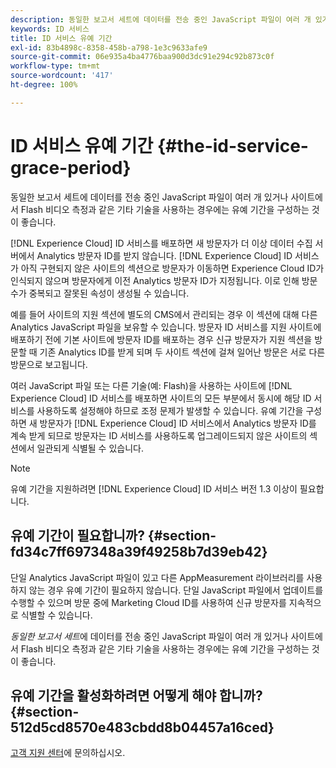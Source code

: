 ```yaml
---
description: 동일한 보고서 세트에 데이터를 전송 중인 JavaScript 파일이 여러 개 있거나 사이트에서 Flash 비디오 측정과 같은 기타 기술을 사용하는 경우에는 유예 기간을 구성하는 것이 좋습니다.
keywords: ID 서비스
title: ID 서비스 유예 기간
exl-id: 83b4898c-8358-458b-a798-1e3c9633afe9
source-git-commit: 06e935a4ba4776baa900d3dc91e294c92b873c0f
workflow-type: tm+mt
source-wordcount: '417'
ht-degree: 100%

---
```


# ID 서비스 유예 기간 {#the-id-service-grace-period}

동일한 보고서 세트에 데이터를 전송 중인 JavaScript 파일이 여러 개 있거나 사이트에서 Flash 비디오 측정과 같은 기타 기술을 사용하는 경우에는 유예 기간을 구성하는 것이 좋습니다.

[!DNL Experience Cloud] ID 서비스를 배포하면 새 방문자가 더 이상 데이터 수집 서버에서 Analytics 방문자 ID를 받지 않습니다. [!DNL Experience Cloud] ID 서비스가 아직 구현되지 않은 사이트의 섹션으로 방문자가 이동하면 Experience Cloud ID가 인식되지 않으며 방문자에게 이전 Analytics 방문자 ID가 지정됩니다. 이로 인해 방문 수가 중복되고 잘못된 속성이 생성될 수 있습니다.

예를 들어 사이트의 지원 섹션에 별도의 CMS에서 관리되는 경우 이 섹션에 대해 다른 Analytics JavaScript 파일을 보유할 수 있습니다. 방문자 ID 서비스를 지원 사이트에 배포하기 전에 기본 사이트에 방문자 ID를 배포하는 경우 신규 방문자가 지원 섹션을 방문할 때 기존 Analytics ID를 받게 되며 두 사이트 섹션에 걸쳐 일어난 방문은 서로 다른 방문으로 보고됩니다.

여러 JavaScript 파일 또는 다른 기술(예: Flash)을 사용하는 사이트에 [!DNL Experience Cloud] ID 서비스를 배포하면 사이트의 모든 부분에서 동시에 해당 ID 서비스를 사용하도록 설정해야 하므로 조정 문제가 발생할 수 있습니다. 유예 기간을 구성하면 새 방문자가 [!DNL Experience Cloud] ID 서비스에서 Analytics 방문자 ID를 계속 받게 되므로 방문자는 ID 서비스를 사용하도록 업그레이드되지 않은 사이트의 섹션에서 일관되게 식별될 수 있습니다.

>[!NOTE]
>
>유예 기간을 지원하려면 [!DNL Experience Cloud] ID 서비스 버전 1.3 이상이 필요합니다.

## 유예 기간이 필요합니까? {#section-fd34c7ff697348a39f49258b7d39eb42}

단일 Analytics JavaScript 파일이 있고 다른 AppMeasurement 라이브러리를 사용하지 않는 경우 유예 기간이 필요하지 않습니다. 단일 JavaScript 파일에서 업데이트를 수행할 수 있으며 방문 중에 Marketing Cloud ID를 사용하여 신규 방문자를 지속적으로 식별할 수 있습니다.

*동일한 보고서 세트*&#x200B;에 데이터를 전송 중인 JavaScript 파일이 여러 개 있거나 사이트에서 Flash 비디오 측정과 같은 기타 기술을 사용하는 경우에는 유예 기간을 구성하는 것이 좋습니다.

## 유예 기간을 활성화하려면 어떻게 해야 합니까? {#section-512d5cd8570e483cbdd8b04457a16ced}

[고객 지원 센터](https://helpx.adobe.com/kr/marketing-cloud/contact-support.html)에 문의하십시오.
